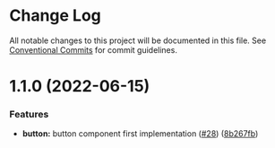 # Change Log

All notable changes to this project will be documented in this file.
See [Conventional Commits](https://conventionalcommits.org) for commit guidelines.

# 1.1.0 (2022-06-15)


### Features

* **button:** button component first implementation ([#28](https://github.com/hey-car/heycar-uikit/issues/28)) ([8b267fb](https://github.com/hey-car/heycar-uikit/commit/8b267fb5cf93cac5cab60889bba036b541349785))
